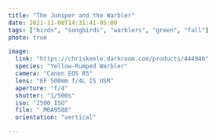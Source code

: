 ```yaml
---
title: "The Juniper and the Warbler"
date: 2021-11-08T14:31:41-05:00
tags: ["birds", "songbirds", "warblers", "green", "fall"]
photo: true

image:
  link: "https://chriskeele.darkroom.com/products/444946"
  species: "Yellow-Rumped Warbler"
  camera: "Canon EOS R5"
  lens: "EF 500mm f/4L IS USM"
  aperture: "f/4"
  shutter: "1/500s"
  iso: "2500 ISO"
  file: "_M6A9588"
  orientation: "vertical"

---
```

